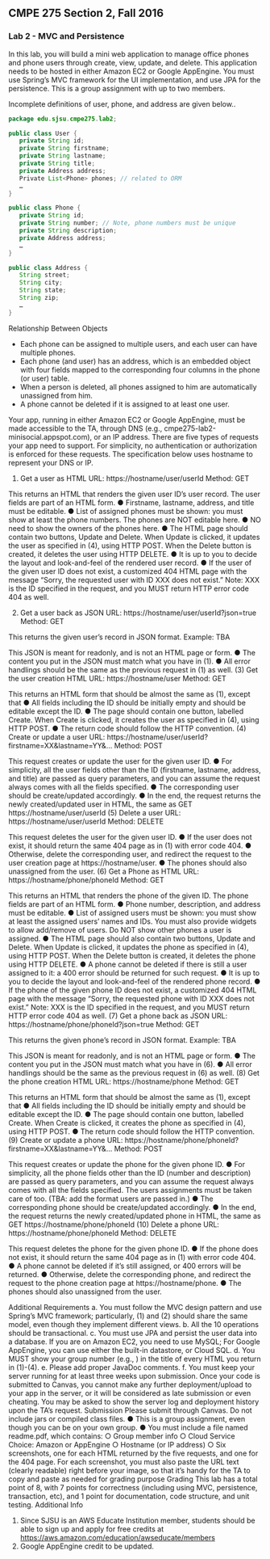 ## CMPE 275 Section 2, Fall 2016
### Lab 2 - MVC and Persistence

In this lab, you will build a mini web application to manage office phones and phone users through create, view, update, and delete. This application needs to be hosted in either Amazon EC2 or Google AppEngine. You must use Spring’s MVC framework for the UI implementation, and use JPA for the persistence. This is a group assignment with up to two members.

Incomplete definitions of user, phone, and address are given below..

 ````java
package edu.sjsu.cmpe275.lab2;

public class User {
    private String id;
    private String firstname;
    private String lastname;
    private String title;
    private Address address;
    Private List<Phone> phones; // related to ORM
    …
}

public class Phone {
    private String id;
    private String number; // Note, phone numbers must be unique
    private String description;
    private Address address;
    …
}

public class Address {
    String street;
    String city;
    String state;
    String zip;
    …
}

````

Relationship Between Objects
*	Each phone can be assigned to multiple users, and each user can have multiple phones.
*	Each phone (and user) has an address, which is an embedded object with four fields mapped to the corresponding four columns in the phone (or user) table.
*	When a person is deleted, all phones assigned to him are automatically unassigned from him.
*	A phone cannot be deleted if it is assigned to at least one user.


Your app, running in either Amazon EC2 or Google AppEngine, must be made accessible to the TA, through DNS (e.g., cmpe275-lab2-minisocial.appspot.com), or an IP address. There are five types of requests your app need to support. For simplicity, no authentication or authorization is enforced for these requests. The specification below uses hostname to represent your DNS or IP.

1. Get a user as HTML
URL: https://hostname/user/userId
Method: GET

This returns an HTML that renders the given user ID’s user record. The user fields are part of an HTML form.
●	Firstname, lastname, address, and title must be editable.
●	List of assigned phones must be shown: you must show at least the phone numbers. The phones are NOT editable here.
●	NO need to show the owners of the phones here.
●	The HTML page should contain two buttons, Update and Delete. When Update is clicked, it updates the user as specified in (4), using HTTP POST. When the Delete button is created, it deletes the user using HTTP DELETE.
●	It is up to you to decide the layout and look-and-feel of the rendered user record.
●	If the user of the given user ID does not exist, a customized 404 HTML page with the message “Sorry, the requested user with ID XXX does not exist.” Note: XXX is the ID specified in the request, and you MUST return HTTP error code 404 as well.

2. Get a user back as JSON
URL: https://hostname/user/userId?json=true
Method: GET

This returns the given user’s record in JSON format.
 Example: TBA

This JSON is meant for readonly, and is not an HTML page or form.
●	The content you put in the JSON must match what you have in (1).
●	All error handlings should be the same as the previous request in (1) as well.
(3) Get the user creation HTML
URL: https://hostname/user
Method: GET

This returns an HTML form that should be almost the same as (1), except that
●	All fields including the ID should be initially empty and should be editable except the ID.
●	The page should contain one button, labelled Create. When Create is clicked, it creates the user as specified in (4), using HTTP POST.
●	The return code should follow the HTTP convention.
(4) Create or update a user
URL: https://hostname/user/userId?firstname=XX&lastname=YY&...
Method: POST

This request creates or update the user for the given user ID.
●	For simplicity, all the user fields other than the ID (firstname, lastname, address, and title) are passed as query parameters, and you can assume the request always comes with all the fields specified.
●	The corresponding user should be create/updated accordingly.
●	In the end, the request returns the newly created/updated user in HTML, the same as GET https://hostname/user/userId
(5) Delete a user
URL: https://hostname/user/userId
Method: DELETE

This request deletes the user for the given user ID.
●	If the user does not exist, it should return the same 404 page as in (1) with error code 404.
●	Otherwise, delete the corresponding user, and redirect the request to the user creation page at https://hostname/user.
●	The phones should also unassigned from the user.
(6) Get a Phone as HTML
URL: https://hostname/phone/phoneId
Method: GET

This returns an HTML that renders the phone of the given ID. The phone fields are part of an HTML form.
●	Phone number, description, and address must be editable.
●	List of assigned users must be shown: you must show at least the assigned users’ names and IDs. You must also provide widgets to allow add/remove of users. Do NOT show other phones a user is assigned.
●	The HTML page should also contain two buttons, Update and Delete. When Update is clicked, it updates the phone as specified in (4), using HTTP POST. When the Delete button is created, it deletes the phone using HTTP DELETE.
●	A phone cannot be deleted if there is still a user assigned to it: a 400 error should be returned for such request.
●	It is up to you to decide the layout and look-and-feel of the rendered phone record.
●	If the phone of the given phone ID does not exist, a customized 404 HTML page with the message “Sorry, the requested phone with ID XXX does not exist.” Note: XXX is the ID specified in the request, and you MUST return HTTP error code 404 as well.
(7) Get a phone back as JSON
URL: https://hostname/phone/phoneId?json=true
Method: GET

This returns the given phone’s record in JSON format.
 Example: TBA

This JSON is meant for readonly, and is not an HTML page or form.
●	The content you put in the JSON must match what you have in (6).
●	All error handlings should be the same as the previous request in (6) as well.
(8) Get the phone creation HTML
URL: https://hostname/phone
Method: GET

This returns an HTML form that should be almost the same as (1), except that
●	All fields including the ID should be initially empty and should be editable except the ID.
●	The page should contain one button, labelled Create. When Create is clicked, it creates the phone as specified in (4), using HTTP POST.
●	The return code should follow the HTTP convention.
(9) Create or update a phone
URL: https://hostname/phone/phoneId?firstname=XX&lastname=YY&...
Method: POST

This request creates or update the phone for the given phone ID.
●	For simplicity, all the phone fields other than the ID (number and description) are passed as query parameters, and you can assume the request always comes with all the fields specified. The users assignments must be taken care of too. (TBA: add the format users are passed in.)
●	The corresponding phone should be create/updated accordingly.
●	In the end, the request returns the newly created/updated phone in HTML, the same as GET https://hostname/phone/phoneId
(10) Delete a phone
URL: https://hostname/phone/phoneId
Method: DELETE

This request deletes the phone for the given phone ID.
●	If the phone does not exist, it should return the same 404 page as in (1) with error code 404.
●	A phone cannot be deleted if it’s still assigned, or 400 errors will be returned.
●	Otherwise, delete the corresponding phone, and redirect the request to the phone creation page at https://hostname/phone.
●	The phones should also unassigned from the user.


Additional Requirements
a.	You must follow the MVC design pattern and use Spring’s MVC framework; particularly, (1) and (2) should share the same model, even though they implement different views.
b.	All the 10 operations should be transactional.
c.	You must use JPA and persist the user data into a database. If you are on Amazon EC2, you need to use MySQL; For Google AppEngine, you can use either the built-in datastore, or Cloud SQL.
d.	You MUST show your group number (e.g., <title>Group 2: User</title>) in the title of every HTML you return in (1)-(4).
e.	Please add proper JavaDoc comments.
f.	You must keep your server running for at least three weeks upon submission. Once your code is submitted to Canvas, you cannot make any further deployment/upload to your app in the server, or it will be considered as late submission or even cheating. You may be asked to show the server log and deployment history upon the TA’s request.
Submission
Please submit through Canvas. Do not include jars or compiled class files.
●	This is a group assignment, even though you can be on your own group.
●	You must include a file named readme.pdf, which contains:
○	Group member info
○	Cloud Service Choice: Amazon or AppEngine
○	Hostname (or IP address)
○	Six screenshots, one for each HTML returned by the five requests, and one for the 404 page. For each screenshot, you must also paste the URL text (clearly readable) right before your image, so that it’s handy for the TA to copy and paste as needed for grading purpose
Grading
This lab has a total point of 8, with 7 points for correctness (including using MVC, persistence, transaction, etc), and 1 point for documentation, code structure, and unit testing.
Additional Info
1.	Since SJSU is an AWS Educate Institution member, students should be able to sign up and apply for free credits at https://aws.amazon.com/education/awseducate/members
2.	Google AppEngine credit to be updated.
